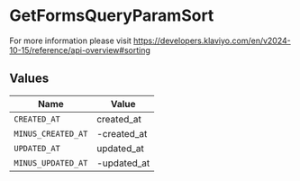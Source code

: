 # GetFormsQueryParamSort

For more information please visit https://developers.klaviyo.com/en/v2024-10-15/reference/api-overview#sorting


## Values

| Name               | Value              |
| ------------------ | ------------------ |
| `CREATED_AT`       | created_at         |
| `MINUS_CREATED_AT` | -created_at        |
| `UPDATED_AT`       | updated_at         |
| `MINUS_UPDATED_AT` | -updated_at        |
